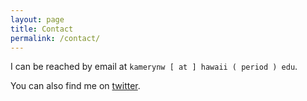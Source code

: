 ```yaml
---
layout: page
title: Contact
permalink: /contact/
---
```


I can be reached by email at `kamerynw [ at ] hawaii ( period ) edu`. 

You can also find me on [twitter](https://twitter.com/KamerynJW).

